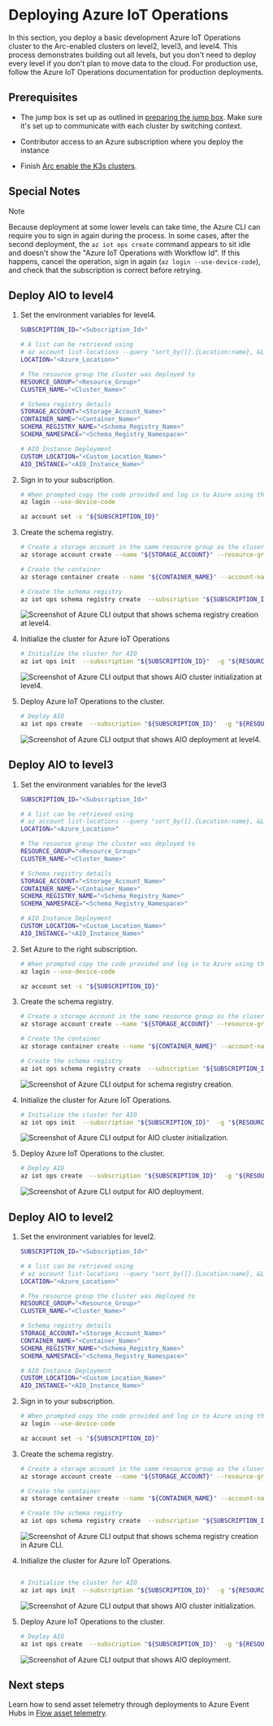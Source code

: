 # Deploying Azure IoT Operations

In this section, you deploy a basic development Azure IoT Operations cluster to the Arc-enabled clusters on level2, level3, and level4. This process demonstrates building out all levels, but you don't need to deploy every level if you don't plan to move data to the cloud. For production use, follow the Azure IoT Operations documentation for production deployments.

## Prerequisites

- The jump box is set up as outlined in [preparing the jump box](./configure-infrastructure.md#preparing-the-jump-box). Make sure it's set up to communicate with each cluster by switching context.

- Contributor access to an Azure subscription where you deploy the instance

- Finish [Arc enable the K3s clusters](./arc-enable-clusters.md).

## Special Notes

> [!NOTE]
>
> Because deployment at some lower levels can take time, the Azure CLI can require you to sign in again during the process. In some cases, after the second deployment, the `az iot ops create` command appears to sit idle and doesn't show the "Azure IoT Operations with Workflow Id". If this happens, cancel the operation, sign in again (`az login --use-device-code`), and check that the subscription is correct before retrying.

## Deploy AIO to level4

1. Set the environment variables for level4.

    ```bash
    SUBSCRIPTION_ID="<Subscription_Id>"
    
    # A list can be retrieved using 
    # az account list-locations --query "sort_by([].{Location:name}, &Location)" -o table
    LOCATION="<Azure_Location>"
    
    # The resource group the cluster was deployed to
    RESOURCE_GROUP="<Resource_Group>"
    CLUSTER_NAME="<Cluster_Name>"
    
    # Schema registry details
    STORAGE_ACCOUNT="<Storage_Account_Name>"
    CONTAINER_NAME="<Container_Name>"
    SCHEMA_REGISTRY_NAME="<Schema_Registry_Name>"
    SCHEMA_NAMESPACE="<Schema_Registry_Namespace>"
    
    # AIO Instance Deployment
    CUSTOM_LOCATION="<Custom_Location_Name>"
    AIO_INSTANCE="<AIO_Instance_Name>"
    ```

1. Sign in to your subscription.

    ```bash
    # When prompted copy the code provided and log in to Azure using the link provided
    az login --use-device-code
    
    az account set -s "${SUBSCRIPTION_ID}"
    ```

1. Create the schema registry.

    ```bash
    # Create a storage account in the same resource group as the cluser
    az storage account create --name "${STORAGE_ACCOUNT}" --resource-group "${RESOURCE_GROUP}" --sku Standard_LRS --kind StorageV2 --hierarchical-namespace true --allow-shared-key-access false
    
    # Create the container
    az storage container create --name "${CONTAINER_NAME}" --account-name "${STORAGE_ACCOUNT}" --auth-mode login
    
    # Create the schema registry
    az iot ops schema registry create  --subscription "${SUBSCRIPTION_ID}"  -g "${RESOURCE_GROUP}"  -n ${SCHEMA_REGISTRY_NAME}  --registry-namespace ${SCHEMA_NAMESPACE}  --sa-resource-id /subscriptions/${SUBSCRIPTION_ID}/resourcegroups/${RESOURCE_GROUP}/providers/Microsoft.Storage/storageAccounts/${STORAGE_ACCOUNT}  --sa-container ${CONTAINER_NAME}
    
    ```

    ![Screenshot of Azure CLI output that shows schema registry creation at level4.](./images/azure-cli-schema-registry-level4.png)


1. Initialize the cluster for Azure IoT Operations

    ```bash
    # Initialize the cluster for AIO
    az iot ops init  --subscription "${SUBSCRIPTION_ID}"  -g "${RESOURCE_GROUP}"  --cluster "${CLUSTER_NAME}"
    
    ```

    ![Screenshot of Azure CLI output that shows AIO cluster initialization at level4.](./images/azure-cli-init-level4.png)

1. Deploy Azure IoT Operations to the cluster.

    ```bash
    # Deploy AIO
    az iot ops create  --subscription "${SUBSCRIPTION_ID}"  -g "${RESOURCE_GROUP}"  --cluster "${CLUSTER_NAME}"  --custom-location ${CUSTOM_LOCATION}  -n ${AIO_INSTANCE}  --sr-resource-id /subscriptions/${SUBSCRIPTION_ID}/resourceGroups/${RESOURCE_GROUP}/providers/Microsoft.DeviceRegistry/schemaRegistries/${SCHEMA_REGISTRY_NAME}  --broker-frontend-replicas 1  --broker-frontend-workers 1  --broker-backend-part 1  --broker-backend-workers 1  --broker-backend-rf 2  --broker-mem-profile Low
    ```

    ![Screenshot of Azure CLI output that shows AIO deployment at level4.](./images/azure-cli-deploy-level4.png)

## Deploy AIO to level3

1. Set the environment variables for the level3

    ```bash
    SUBSCRIPTION_ID="<Subscription_Id>"
    
    # A list can be retrieved using 
    # az account list-locations --query "sort_by([].{Location:name}, &Location)" -o table
    LOCATION="<Azure_Location>"
    
    # The resource group the cluster was deployed to
    RESOURCE_GROUP="<Resource_Group>"
    CLUSTER_NAME="<Cluster_Name>"
    
    # Schema registry details
    STORAGE_ACCOUNT="<Storage_Account_Name>"
    CONTAINER_NAME="<Container_Name>"
    SCHEMA_REGISTRY_NAME="<Schema_Registry_Name>"
    SCHEMA_NAMESPACE="<Schema_Registry_Namespace>"
    
    # AIO Instance Deployment
    CUSTOM_LOCATION="<Custom_Location_Name>"
    AIO_INSTANCE="<AIO_Instance_Name>"
    ```

1. Set Azure to the right subscription.

    ```bash
    # When prompted copy the code provided and log in to Azure using the link provided
    az login --use-device-code
    
    az account set -s "${SUBSCRIPTION_ID}"
    ```

1. Create the schema registry.

    ```bash
    # Create a storage account in the same resource group as the cluser
    az storage account create --name "${STORAGE_ACCOUNT}" --resource-group "${RESOURCE_GROUP}" --sku Standard_LRS --kind StorageV2 --hierarchical-namespace true
    
    # Create the container
    az storage container create --name "${CONTAINER_NAME}" --account-name "${STORAGE_ACCOUNT}" --auth-mode login
    
    # Create the schema registry
    az iot ops schema registry create  --subscription "${SUBSCRIPTION_ID}"  -g "${RESOURCE_GROUP}"  -n ${SCHEMA_REGISTRY_NAME}  --registry-namespace ${SCHEMA_NAMESPACE}  --sa-resource-id /subscriptions/${SUBSCRIPTION_ID}/resourcegroups/${RESOURCE_GROUP}/providers/Microsoft.Storage/storageAccounts/${STORAGE_ACCOUNT}  --sa-container ${CONTAINER_NAME}
    
    ```

    ![Screenshot of Azure CLI output for schema registry creation.](./images/azure-cli-schema-registry-level3.png)

1. Initialize the cluster for Azure IoT Operations.

    ```bash
    # Initialize the cluster for AIO
    az iot ops init  --subscription "${SUBSCRIPTION_ID}"  -g "${RESOURCE_GROUP}"  --cluster "${CLUSTER_NAME}"
    ```

    ![Screenshot of Azure CLI output for AIO cluster initialization.](./images/azure-cli-init-level3.png)

1. Deploy Azure IoT Operations to the cluster.

    ```bash
    # Deploy AIO
    az iot ops create  --subscription "${SUBSCRIPTION_ID}"  -g "${RESOURCE_GROUP}"  --cluster "${CLUSTER_NAME}"  --custom-location ${CUSTOM_LOCATION}  -n ${AIO_INSTANCE}  --sr-resource-id /subscriptions/${SUBSCRIPTION_ID}/resourceGroups/${RESOURCE_GROUP}/providers/Microsoft.DeviceRegistry/schemaRegistries/${SCHEMA_REGISTRY_NAME}  --broker-frontend-replicas 1  --broker-frontend-workers 1  --broker-backend-part 1  --broker-backend-workers 1  --broker-backend-rf 2  --broker-mem-profile Low  
    ```

    ![Screenshot of Azure CLI output for AIO deployment.](./images/azure-cli-deploy-level3.png)

## Deploy AIO to level2

1. Set the environment variables for level2.

    ```bash
    SUBSCRIPTION_ID="<Subscription_Id>"
    
    # A list can be retrieved using 
    # az account list-locations --query "sort_by([].{Location:name}, &Location)" -o table
    LOCATION="<Azure_Location>"
    
    # The resource group the cluster was deployed to
    RESOURCE_GROUP="<Resource_Group>"
    CLUSTER_NAME="<Cluster_Name>"
    
    # Schema registry details
    STORAGE_ACCOUNT="<Storage_Account_Name>"
    CONTAINER_NAME="<Container_Name>"
    SCHEMA_REGISTRY_NAME="<Schema_Registry_Name>"
    SCHEMA_NAMESPACE="<Schema_Registry_Namespace>"
    
    # AIO Instance Deployment
    CUSTOM_LOCATION="<Custom_Location_Name>"
    AIO_INSTANCE="<AIO_Instance_Name>"
    ```

1. Sign in to your subscription.

    ```bash
    # When prompted copy the code provided and log in to Azure using the link provided
    az login --use-device-code
    
    az account set -s "${SUBSCRIPTION_ID}"
    ```

1. Create the schema registry.

    ```bash
    # Create a storage account in the same resource group as the cluser
    az storage account create --name "${STORAGE_ACCOUNT}" --resource-group "${RESOURCE_GROUP}" --sku Standard_LRS --kind StorageV2 --hierarchical-namespace true
    
    # Create the container
    az storage container create --name "${CONTAINER_NAME}" --account-name "${STORAGE_ACCOUNT}" --auth-mode login
    
    # Create the schema registry
    az iot ops schema registry create  --subscription "${SUBSCRIPTION_ID}"  -g "${RESOURCE_GROUP}"  -n ${SCHEMA_REGISTRY_NAME}  --registry-namespace ${SCHEMA_NAMESPACE}  --sa-resource-id /subscriptions/${SUBSCRIPTION_ID}/resourcegroups/${RESOURCE_GROUP}/providers/Microsoft.Storage/storageAccounts/${STORAGE_ACCOUNT}  --sa-container ${CONTAINER_NAME}
    ```

    ![Screenshot of Azure CLI output that shows schema registry creation in Azure CLI.](./images/azure-cli-schema-registry-level2.png)

1. Initialize the cluster for Azure IoT Operations.

    ```bash
    
    # Initialize the cluster for AIO
    az iot ops init  --subscription "${SUBSCRIPTION_ID}"  -g "${RESOURCE_GROUP}"  --cluster "${CLUSTER_NAME}"
    
    ```
    
    ![Screenshot of Azure CLI output that shows AIO cluster initialization.](./images/azure-cli-init-level2.png)
  
1. Deploy Azure IoT Operations to the cluster.

    ```bash
    # Deploy AIO
    az iot ops create  --subscription "${SUBSCRIPTION_ID}"  -g "${RESOURCE_GROUP}"  --cluster "${CLUSTER_NAME}"  --custom-location ${CUSTOM_LOCATION}  -n ${AIO_INSTANCE}  --sr-resource-id /subscriptions/${SUBSCRIPTION_ID}/resourceGroups/${RESOURCE_GROUP}/providers/Microsoft.DeviceRegistry/schemaRegistries/${SCHEMA_REGISTRY_NAME}  --broker-frontend-replicas 1  --broker-frontend-workers 1  --broker-backend-part 1  --broker-backend-workers 1  --broker-backend-rf 2  --broker-mem-profile Low  
    ```
    
    ![Screenshot of Azure CLI output that shows AIO deployment.](./images/azure-cli-deploy-level2.png)
  
## Next steps

Learn how to send asset telemetry through deployments to Azure Event Hubs in [Flow asset telemetry](./asset-telemetry.md).